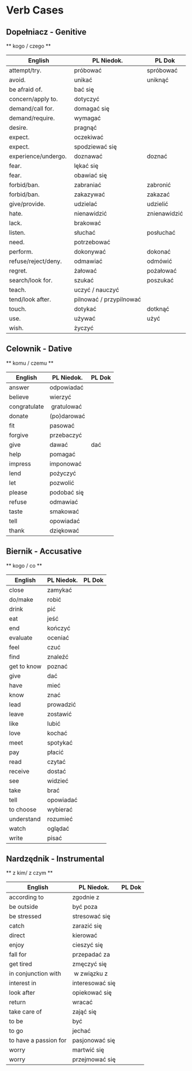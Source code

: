 # Verb Cases

## Dopełniacz - Genitive

** kogo / czego **

| English​​              | PL Niedok.            | PL Dok     |
|--------------------|-----------------------|------------|
| attempt/try. ​​        | próbować              | spróbować​   |
| avoid. ​​              | unikać                | uniknąć​​      |
| be afraid of. ​​       | bać się​​                 |            |
| concern/apply to. ​​   | dotyczyć​​                |            |
| demand/call for. ​​    | domagać się​​             |            |
| demand/require. ​​     | wymagać​​                 |            |
| desire. ​​             | pragnąć​​                 |            |
| expect. ​​             | oczekiwać​​               |            |
| expect. ​​             | spodziewać się​​          |            |
| experience/undergo. ​​ | doznawać              | doznać​​       |
| fear. ​​               | lękać się​​               |            |
| fear. ​​               | obawiać się​​             |            |
| forbid/ban. ​​         | zabraniać             | zabronić​​     |
| forbid/ban. ​​         | zakazywać             | zakazać​​      |
| give/provide. ​​       | udzielać              | udzielić​​     |
| hate. ​​               | nienawidzić           | znienawidzić​​ |
| lack. ​​               | brakować​​                |            |
| listen. ​​             | słuchać               | posłuchać​​    |
| need. ​​               | potrzebować​​             |            |
| perform. ​​            | dokonywać             | dokonać​​      |
| refuse/reject/deny. ​​ | odmawiać              | odmówić​​      |
| regret. ​​             | żałować               | pożałować​​    |
| search/look for. ​​    | szukać                | poszukać​​     |
| teach. ​​              | uczyć / nauczyć​​         |            |
| tend/look after. ​​    | pilnować / przypilnować​​ |            |
| touch. ​​              | dotykać               | dotknąć​​      |
| use. ​​                | używać                | użyć​​         |
| wish. ​​               | życzyć​​                  |            |



## Celownik - Dative​
** komu / czemu **

| English​​        | PL Niedok. | PL Dok |
|--------------|------------|--------|
| answer​        | odpowiadać​  |        |
| believe​       | wierzyć​​      |        |
| congratulate | ​	gratulować​   |        |
| donate​        | (po)darować​​  |        |
| fit​           | pasować​​      |        |
| forgive​       | przebaczyć​  |        |
| give​          | dawać      | dać​​      |
| help​          | pomagać​​      |        |
| impress​       | imponować​​    |        |
| lend​          | pożyczyć​​     |        |
| let​           | pozwolić​​     |        |
| please​        | podobać się​ |        |
| refuse​        | odmawiać​​     |        |
| taste​         | smakować​​     |        |
| tell​          | opowiadać​​    |        |
| thank​         | dziękować​​    |        |

## Biernik - Accusative​
** kogo / co​ **

| English​​      | PL Niedok. | PL Dok |
|------------|------------|--------|
| close​       | zamykać​     |        |
| do/make​     | robić​       |        |
| drink​       | pić​         |        |
| eat​         | jeść​        |        |
| end​         | kończyć    |        |
| evaluate​    | oceniać    |        |
| feel​        | czuć​        |        |
| find​        | znaleźć​     |        |
| get to know​ | poznać     |        |
| give​        | dać​         |        |
| have​        | mieć​        |        |
| know​        | znać​        |        |
| lead​        | prowadzić  |        |
| leave​       | zostawić​    |        |
| like​        | lubić​       |        |
| love​        | kochać​      |        |
| meet​        | spotykać​    |        |
| pay​         | płacić​      |        |
| read​        | czytać​      |        |
| receive​     | dostać     |        |
| see​         | widzieć​     |        |
| take​        | brać​        |        |
| tell​        | opowiadać  |        |
| to choose​   | wybierać   |        |
| understand​  | rozumieć​    |        |
| watch​       | oglądać​     |        |
| write​       | pisać​       |        |



## Nardzędnik - Instrumental​
** z kim/ z czym​ **

| English​​                | PL Niedok.     | PL Dok |
|----------------------|----------------|--------|
| according to​          | zgodnie z​       |        |
| be outside​            | być poza​        |        |
| be stressed​           | stresować się​   |        |
| catch​                 | zarazić się​     |        |
| direct​                | kierować​        |        |
| enjoy​                 | cieszyć się​     |        |
| fall for​              | przepadać za   |        |
| get tired​             | zmęczyć się    |        |
| in conjunction with  | ​	w związku z     |        |
| interest in​           | interesować się​ |        |
| look after​            | opiekować się​   |        |
| return​                | wracać​          |        |
| take care of​          | zająć się      |        |
| to be​                 | być​             |        |
| to go​                 | jechać         |        |
| to have a passion for​ | pasjonować się​  |        |
| worry​                 | martwić się    |        |
| worry​                 | przejmować się​  |        |
